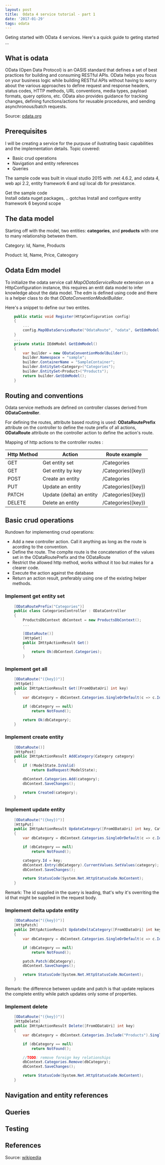 ```yaml
---
layout: post
title:  Odata 4 service tutorial - part 1
date: '2017-01-29'
tags: odata
---
```



Geting started with OData 4 services. Here's a quick guide to geting started ... 

## What is odata

OData (Open Data Protocol) is an OASIS standard that defines a set of best practices for building and consuming RESTful APIs. 
OData helps you focus on your business logic while building RESTful APIs without having to worry about the various approaches to define request and response headers, status codes, HTTP methods, URL conventions, media types, payload formats, query options, etc. 
OData also provides guidance for tracking changes, defining functions/actions for reusable procedures, and sending asynchronous/batch requests.

Source: [odata.org](http://www.odata.org/)

## Prerequisites

I will be creating a service for the purpuse of ilustrating basic capabilities and the implementation details.
Topic covered: 

 - Basic crud operations
 - Navigation and entity references
 - Queries 

The sample code was built in visual studio 2015 with .net 4.6.2, and odata 4, web api 2.2, entity framework 6 and sql local db for presistance.

Get the sample code  
Install odata nuget packages, .. gotchas
Install and configure entity framework 6  beyond scope


## The data model

Starting off with the model, two entities: **categories**, and **products** with one to many relationship between them.

Category: Id, Name, Products

Product: Id, Name, Price, Cateogory


## Odata Edm model 

To initialize the odata service call *MapODataServiceRoute* extension on a HttpConfiguration instance, this requires an entit data model to infer knowledge about the data model.
The edm is defined using code and there is a helper class to do that *ODataConventionModelBuilder*. 

Here's a snippet to define our two entites.

```c#
    public static void Register(HttpConfiguration config)
    {
        ...
        config.MapODataServiceRoute("OdataRoute", "odata", GetEdmModel());
    }
    ...
    private static IEdmModel GetEdmModel()
    {
        var builder = new ODataConventionModelBuilder();
        builder.Namespace = "sample";
        builder.ContainerName = "SampleContainer";
        builder.EntitySet<Category>("Categories");
        builder.EntitySet<Product>("Products");
        return builder.GetEdmModel();
    }
```

## Routing and conventions 

Odata service methods are defined on controller classes derived from **ODataController**.

For defining the routes, attribute based routing is used: **ODataRoutePrefix** attribute on the controller to define the route prefix of all actions, **ODataRoute** attribute on the controller action to define the action's route.

Mapping of http actions to the controller routes :

| Http Method | Action                   | Route example      |
| ----------- |--------------------------| -------------------|
| GET         | Get entity set           | /Categories        |
| GET         | Get entity by key        | /Categories({key}) |
| POST        | Create an entity         | /Categories        |
| PUT         | Update an entity         | /Categories({key}) |
| PATCH       | Update (delta) an entity | /Categories({key}) |
| DELETE      | Delete an entity         | /Categories({key}) |

## Basic crud operations

Rundown for implementing crud operations: 

- Add a new controller action. Call it anything as long as the route is acording to the convention.
- Define the route. The complte route is the concatenation of the values set in the ODataRoutePrefix and the ODataRoute
- Restrict the allowed http method, works without it too but makes for a clearer code.
- Execute the action against the database
- Return an action result, preferably using one of the existing helper methods.

### Implement get entity set

```c#
    [ODataRoutePrefix("Categories")]
    public class CategoriesController : ODataController
    {
        ProductsDbContext dbContext = new ProductsDbContext();
        ...

        [ODataRoute()]
        [HttpGet]
        public IHttpActionResult Get()
        {
            return Ok(dbContext.Categories);
        }
```

### Implement get all 

```c#
    [ODataRoute("({key})")]
    [HttpGet]
    public IHttpActionResult Get([FromODataUri] int key)
    {
        var dbCategory = dbContext.Categories.SingleOrDefault(c => c.Id == key);

        if (dbCategory == null)
            return NotFound();

        return Ok(dbCategory);
    }
```

### Implement create entity

```c#
    [ODataRoute()]
    [HttpPost]
    public IHttpActionResult AddCategory(Category category)
    {
        if (!ModelState.IsValid)
            return BadRequest(ModelState);

        dbContext.Categories.Add(category);
        dbContext.SaveChanges();

        return Created(category);
    }
```

### Implement update entity 

```c#
    [ODataRoute("({key})")]
    [HttpPut]
    public IHttpActionResult UpdateCategory([FromODataUri] int key, Category category)
    {
        var dbCategory = dbContext.Categories.SingleOrDefault(c => c.Id == key);

        if (dbCategory == null)
            return NotFound();

        category.Id = key;
        dbContext.Entry(dbCategory).CurrentValues.SetValues(category);
        dbContext.SaveChanges();

        return StatusCode(System.Net.HttpStatusCode.NoContent);
    }
```

Remark: The id supplied in the query is leading, that's why it's overriting the id that might be supplied in the request body. 


### Implement delta update entity 

```c#
    [ODataRoute("({key})")]
    [HttpPatch]
    public IHttpActionResult UpdateDeltaCategory([FromODataUri] int key, Delta<Category> patch)
    {
        var dbCategory = dbContext.Categories.SingleOrDefault(c => c.Id == key);

        if (dbCategory == null)
            return NotFound();

        patch.Patch(dbCategory);
        dbContext.SaveChanges();

        return StatusCode(System.Net.HttpStatusCode.NoContent);
    }
```

Remark: the difference between update and patch is that update replaces the complete entity while patch updates only some of properties.

### Implement delete

```c#
    [ODataRoute("({key})")]
    [HttpDelete]
    public IHttpActionResult Delete([FromODataUri] int key)
    {
        var dbCategory = dbContext.Categories.Include("Products").SingleOrDefault(c => c.Id == key);

        if (dbCategory == null)
            return NotFound();

        //TODO: remove foreign key relationships
        dbContext.Categories.Remove(dbCategory);
        dbContext.SaveChanges();

        return StatusCode(System.Net.HttpStatusCode.NoContent);
    }
```

## Navigation and entity references

## Queries 


## Testing


## References

Source: [wikipedia](https://en.wikipedia.org/wiki/Inversion_of_control)

